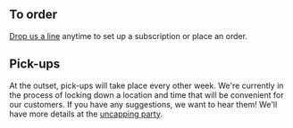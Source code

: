 <h2 class="post--title">To order</h2>

[Drop us a line](/contact) anytime to set up a subscription or place an order.

<h2 class="post--title" id="pickup">Pick-ups</h2>

At the outset, pick-ups will take place every other week. We're currently in the process of locking down a location and time that will be convenient for our customers. If you have any suggestions, we want to hear them! We'll have more details at the [uncapping party](/blog/uncapping).

<!-- <h2 class="post--title" id="pickup">Our bottles</h2>

Lorem ipsum dolor sit amet, consectetur adipisicing elit. Tenetur possimus maxime recusandae dicta provident sed sint doloremque veritatis fugit pariatur tempora amet reiciendis laudantium exercitationem error explicabo quam at assumenda! -->